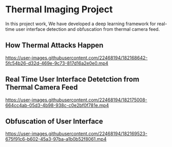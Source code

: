 # Thermal Imaging Project

In this project work, We have developed a deep learning framework for real-time user interface detection and obfuscation from thermal camera feed.
## How Thermal Attacks Happen
https://user-images.githubusercontent.com/22468194/182168642-5fc54b26-d32d-469e-9c73-817d16a2e0e0.mp4

## Real Time User Interface Detetction from Thermal Camera Feed



https://user-images.githubusercontent.com/22468194/182175008-664cc4ab-05d3-4b98-938c-c0e2bf0f781e.mp4


## Obfuscation of User Interface
https://user-images.githubusercontent.com/22468194/182169523-675f91c6-b602-45a3-97ba-a1b0b52f8061.mp4

